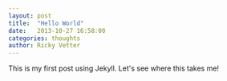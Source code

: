 ```yaml
---
layout: post
title:  "Hello World"
date:   2013-10-27 16:58:00
categories: thoughts
author: Ricky Vetter
---
```


This is my first post using Jekyll. Let's see where this takes me!